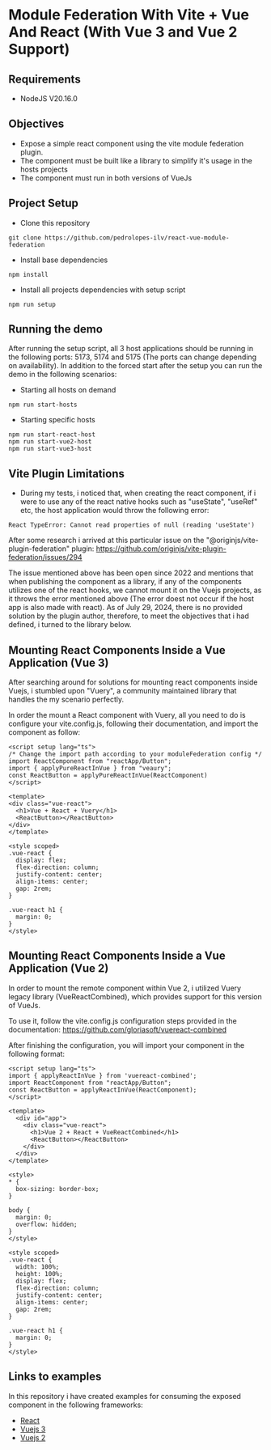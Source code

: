 # Module Federation With Vite + Vue And React (With Vue 3 and Vue 2 Support)

## Requirements
- NodeJS V20.16.0

## Objectives
- Expose a simple react component using the vite module federation plugin.
- The component must be built like a library to simplify it's usage in the hosts projects
- The component must run in both versions of VueJs

## Project Setup

- Clone this repository
```shell
git clone https://github.com/pedrolopes-ilv/react-vue-module-federation
```
- Install base dependencies
```shell
npm install
```
- Install all projects dependencies with setup script
```shell
npm run setup
```

## Running the demo
After running the setup script, all 3 host applications should be running in the following ports: 5173, 5174 and 5175 (The ports can change depending on availability). In addition to the forced start after the setup you can run the demo in the following scenarios:

- Starting all hosts on demand
```shell
npm run start-hosts
```
- Starting specific hosts
```shell
npm run start-react-host
npm run start-vue2-host
npm run start-vue3-host
```

## Vite Plugin Limitations
- During my tests, i noticed that, when creating the react component, if i were to use any of the react native hooks such as "useState", "useRef" etc, the host application would throw the following error:
```
React TypeError: Cannot read properties of null (reading 'useState')
```

After some research i arrived at this particular issue on the "@originjs/vite-plugin-federation" plugin: https://github.com/originjs/vite-plugin-federation/issues/294

The issue mentioned above has been open since 2022 and mentions that when publishing the component as a library, if any of the components utilizes one of the react hooks, we cannot mount it on the Vuejs projects, as it throws the error mentioned above (The error doest not occur if the host app is also made with react). As of July 29, 2024, there is no provided solution by the plugin author, therefore, to meet the objectives that i had defined, i turned to the library below.

## Mounting React Components Inside a Vue Application (Vue 3)

After searching around for solutions for mounting react components inside Vuejs, i stumbled upon "Vuery", a community maintained library that handles the my scenario perfectly.

In order the mount a React component with Vuery, all you need to do is configure your vite.config.js, following their documentation, and import the component as follow:
```vue
<script setup lang="ts">
/* Change the import path according to your moduleFederation config */
import ReactComponent from "reactApp/Button";
import { applyPureReactInVue } from "veaury";
const ReactButton = applyPureReactInVue(ReactComponent)
</script>

<template>
<div class="vue-react">
  <h1>Vue + React + Vuery</h1>
  <ReactButton></ReactButton>
</div>
</template>

<style scoped>
.vue-react {
  display: flex;
  flex-direction: column;
  justify-content: center;
  align-items: center;
  gap: 2rem;
}

.vue-react h1 {
  margin: 0;
}
</style>
```

## Mounting React Components Inside a Vue Application (Vue 2)

In order to mount the remote component within Vue 2, i utilized Vuery legacy library (VueReactCombined), which provides support for this version of VueJs.

To use it, follow the vite.config.js configuration steps provided in the documentation: https://github.com/gloriasoft/vuereact-combined

After finishing the configuration, you will import your component in the following format:
```vue
<script setup lang="ts">
import { applyReactInVue } from 'vuereact-combined';
import ReactComponent from "reactApp/Button";
const ReactButton = applyReactInVue(ReactComponent);
</script>

<template>
  <div id="app">
    <div class="vue-react">
      <h1>Vue 2 + React + VueReactCombined</h1>
      <ReactButton></ReactButton>
    </div>
  </div>
</template>

<style>
* {
  box-sizing: border-box;
}

body {
  margin: 0;
  overflow: hidden;
}
</style>

<style scoped>
.vue-react {
  width: 100%;
  height: 100%;
  display: flex;
  flex-direction: column;
  justify-content: center;
  align-items: center;
  gap: 2rem;
}

.vue-react h1 {
  margin: 0;
}
</style>
```

## Links to examples
In this repository i have created examples for consuming the exposed component in the following frameworks:

- [React](react-host-app)
- [Vuejs 3](vue-host-app)
- [Vuejs 2](vue2-host-app)
